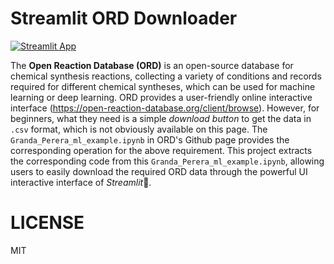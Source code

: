 # Streamlit ORD Downloader
[![Streamlit App](https://static.streamlit.io/badges/streamlit_badge_black_white.svg)](https://ord-downloader.streamlit.app/)

The **Open Reaction Database (ORD)** is an open-source database for chemical synthesis reactions, collecting a variety of conditions and records required for different chemical syntheses, which can be used for machine learning or deep learning. ORD provides a user-friendly online interactive interface (https://open-reaction-database.org/client/browse). However, for beginners, what they need is a simple *download button* to get the data in `.csv` format, which is not obviously available on this page. The `Granda_Perera_ml_example.ipynb` in ORD's Github page provides the corresponding operation for the above requirement. This project extracts the corresponding code from this `Granda_Perera_ml_example.ipynb`, allowing users to easily download the required ORD data through the powerful UI interactive interface of *Streamlit*🎈.
# LICENSE
MIT
